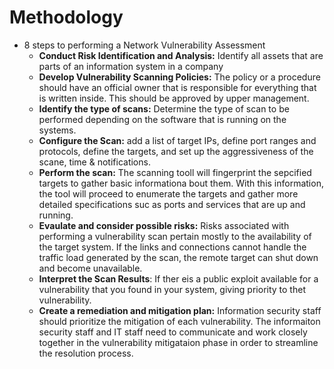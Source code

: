 # Methodology
- 8 steps to performing a Network Vulnerability Assessment
	- **Conduct Risk Identification and Analysis:** Identify all assets that are  parts of an information system in a company
	- **Develop Vulnerability Scanning Policies:** The policy or a procedure should have an official owner that is responsible for everything that is written inside. This should be approved by upper management.
	- **Identify the type of scans:** Determine the type of scan to be performed depending on the software that is running on the systems.
	- **Configure the Scan:** add a list of target IPs, define port ranges and protocols, define the targets, and set up the aggressiveness of the scane, time & notifications.
	- **Perform the scan:** The scanning tooll will fingerprint the sepcified targets to gather basic informationa bout them. With this information, the tool will proceed to enumerate the targets and gather more detailed specifications suc as ports and services that are up and running.
	- **Evaulate and consider possible risks:** Risks associated with performing a vulnerability scan pertain mostly to the availability of the target system. If the links and connections cannot handle the traffic load generated by the scan, the remote target can shut down and become unavailable.
	- **Interpret the Scan Results**: If ther eis a public exploit available for a vulnerability that you found in your system, giving priority to thet vulnerability.
	- **Create a remediation and mitigation plan:** Information security staff should prioritize the mitigation of each vulnerability. The informaiton security staff and IT staff need to communicate and work closely together in the vulnerability mitigataion phase in order to streamline the resolution process.